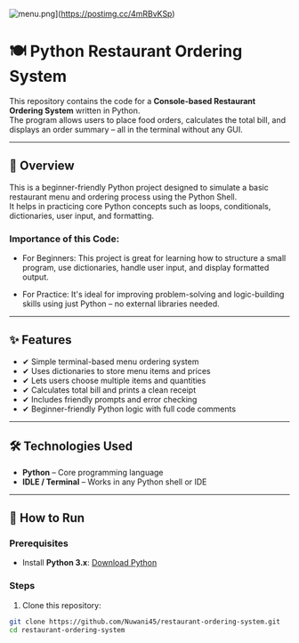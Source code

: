 ![menu.png](https://i.postimg.cc/xTch2MGp/menu.png)](https://postimg.cc/4mRBvKSp)

# 🍽️ Python Restaurant Ordering System

This repository contains the code for a **Console-based Restaurant Ordering System** written in Python.  
The program allows users to place food orders, calculates the total bill, and displays an order summary – all in the terminal without any GUI.

---

## 📌 Overview

This is a beginner-friendly Python project designed to simulate a basic restaurant menu and ordering process using the Python Shell.  
It helps in practicing core Python concepts such as loops, conditionals, dictionaries, user input, and formatting.

### Importance of this Code:

- For Beginners:
  This project is great for learning how to structure a small program, use dictionaries, handle user input, and display formatted output.
  
- For Practice:
  It's ideal for improving problem-solving and logic-building skills using just Python – no external libraries needed.

---

## ✨ Features

- ✔ Simple terminal-based menu ordering system  
- ✔ Uses dictionaries to store menu items and prices  
- ✔ Lets users choose multiple items and quantities  
- ✔ Calculates total bill and prints a clean receipt  
- ✔ Includes friendly prompts and error checking  
- ✔ Beginner-friendly Python logic with full code comments

---

## 🛠️ Technologies Used

- **Python** – Core programming language  
- **IDLE / Terminal** – Works in any Python shell or IDE  

---

## 🔧 How to Run

### Prerequisites

- Install **Python 3.x**: [Download Python](https://www.python.org/downloads/)

### Steps

1. Clone this repository:
```bash
git clone https://github.com/Nuwani45/restaurant-ordering-system.git
cd restaurant-ordering-system
